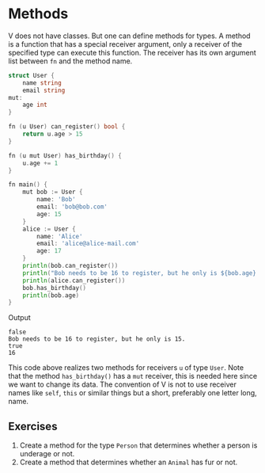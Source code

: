 # Methods

V does not have classes. But one can define methods for types.
A method is a function that has a special receiver argument,
only a receiver of the specified type can execute this function.
The receiver has its own argument list between `fn` and the method name.

```go
struct User {
    name string
    email string
mut:
    age int
}

fn (u User) can_register() bool {
    return u.age > 15
}

fn (u mut User) has_birthday() {
    u.age += 1
}

fn main() {
    mut bob := User {
        name: 'Bob'
        email: 'bob@bob.com'
        age: 15
    }
    alice := User {
        name: 'Alice'
        email: 'alice@alice-mail.com'
        age: 17
    }
    println(bob.can_register())
    println("Bob needs to be 16 to register, but he only is ${bob.age}.")
    println(alice.can_register())
    bob.has_birthday()
    println(bob.age)
}
```

Output

```console
false
Bob needs to be 16 to register, but he only is 15.
true
16
```

This code above realizes two methods for receivers `u` of type `User`.
Note that the method `has_birthday()` has a `mut` receiver, this is needed here since we want to change its data.
The convention of V is not to use receiver names like `self`, `this` or similar things but a short, preferably one letter long, name.

## Exercises

1. Create a method for the type `Person` that determines whether a person is underage or not.
2. Create a method that determines whether an `Animal` has fur or not.
